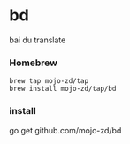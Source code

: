 # bd
bai du translate

### Homebrew
```
brew tap mojo-zd/tap
brew install mojo-zd/tap/bd
```
### install
go get github.com/mojo-zd/bd
